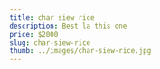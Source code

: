 ```yaml
---
title: char siew rice
description: Best la this one
price: $2000
slug: char-siew-rice
thumb: ../images/char-siew-rice.jpg
---
```


